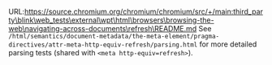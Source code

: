 URL:https://source.chromium.org/chromium/chromium/src/+/main:third_party\blink\web_tests\external\wpt\html\browsers\browsing-the-web\navigating-across-documents\refresh\README.md
See `/html/semantics/document-metadata/the-meta-element/pragma-directives/attr-meta-http-equiv-refresh/parsing.html` for more detailed parsing tests (shared with `<meta http-equiv=refresh>`).
